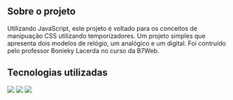 ## Sobre o projeto

Utilizando JavaScript, este projeto é voltado para os conceitos de manipuação CSS utilizando temporizadores. Um projeto simples que apresenta dois modelos de relógio, um analógico e um digital. Foi contruído pelo professor Bonieky Lacerda no curso da B7Web.

## Tecnologias utilizadas

<img src="https://img.shields.io/badge/JavaScript-F7DF1E?style=for-the-badge&logo=javascript&logoColor=black" /> <img src="https://img.shields.io/badge/HTML5-E34F26?style=for-the-badge&logo=html5&logoColor=white" /> <img src="https://img.shields.io/badge/CSS3-1572B6?style=for-the-badge&logo=css3&logoColor=white" />
